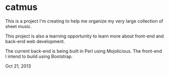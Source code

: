 catmus
======

This is a project I'm creating to help me organize my very large
collection of sheet music.

This project is also a learning opportunity to learn more about
front-end and back-end web development.

The current back-end is being built in Perl using Mojolicious. The
front-end I intend to build using Bootstrap.

Oct 21, 2013
